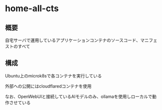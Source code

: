 # home-all-cts

## 概要
自宅サーバで運用しているアプリケーションコンテナのソースコード、マニフェストのすべて

## 構成
Ubuntu上のmicrok8sで各コンテナを実行している

外部への公開にはcloudflaredコンテナを使用

なお、OpenWebUIと接続しているAIモデルのみ、ollamaを使用しローカルで動作させている
